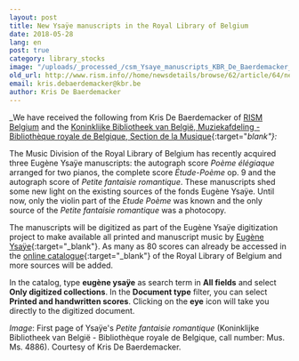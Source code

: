 ```yaml
---
layout: post
title: New Ysaÿe manuscripts in the Royal Library of Belgium
date: 2018-05-28
lang: en
post: true
category: library_stocks
image: "/uploads/_processed_/csm_Ysaye_manuscripts_KBR_De_Baerdemacker_Belgium_b5759773e2.jpg"
old_url: http://www.rism.info//home/newsdetails/browse/62/article/64/new-ysaye-manuscripts-in-the-royal-library-of-belgium.html
email: kris.debaerdemacker@kbr.be
author: Kris De Baerdemacker
---
```



_We have received the following from Kris De Baerdemacker of [RISM Belgium](/workgroups/belgium-rism-belgium.html) and the [Koninklijke Bibliotheek van België, Muziekafdeling - Bibliothèque royale de Belgique, Section de la Musique](http://www.kbr.be){:target="_blank"}:_

The Music Division of the Royal Library of Belgium has recently acquired three Eugène Ysaÿe manuscripts: the autograph score _Poème élégiaque_ arranged for two pianos, the complete score _Étude-Poème_ op. 9 and the autograph score of _Petite fantaisie romantique_. These manuscripts shed some new light on the existing sources of the fonds Eugène Ysaÿe. Until now, only the violin part of the _Etude Poème_ was known and the only source of the _Petite fantaisie romantique_ was a photocopy.

The manuscripts will be digitized as part of the Eugène Ysaÿe digitization project to make available all printed and manuscript music by [Eugène Ysaÿe](https://opac.rism.info/search?View=rism&author=Eugene+Ysaye&Language=en){:target="_blank"}. As many as 80 scores can already be accessed in the [online catalogue](http://opac.kbr.be/?lang=EN){:target="_blank"} of the Royal Library of Belgium and more sources will be added.

In the catalog, type **eugène ysaÿe** as search term in **All fields** and select **Only digitized collections**. In the **Document type** filter, you can select **Printed and handwritten scores**. Clicking on the **eye** icon will take you directly to the digitized document.

_Image_: First page of Ysaÿe's _Petite fantaisie romantique_ (Koninklijke Bibliotheek van België - Bibliothèque royale de Belgique, call number: Mus. Ms. 4886). Courtesy of Kris De Baerdemacker.





<script type="text/javascript">var switchTo5x=true;</script><script type="text/javascript" src="http://w.sharethis.com/button/buttons.js"></script><script type="text/javascript">stLight.options({publisher: "9b601438-1ce1-49d8-bfd7-9cff5df54c17", doNotHash: false, doNotCopy: false, hashAddressBar: false});</script>